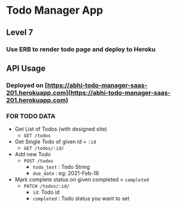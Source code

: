 # Todo Manager App

## Level 7

### Use ERB to render todo page and deploy to Heroku

## API Usage

### Deployed on [https://abhi-todo-manager-saas-201.herokuapp.com](https://abhi-todo-manager-saas-201.herokuapp.com)

### FOR TODO DATA

- Get List of Todos (with designed site)
  - `GET /todos`
- Get Single Todo of given id = `:id`
  - `GET /todos/:id/`
- Add new Todo
  - `POST /todos`
    - `todo_text` : Todo String
    - `due_date` : eg: 2021-Feb-16
- Mark complete status on given completed = `completed`
  - `PATCH /todos/:id/`
    - `id`: Todo id
    - `completed` : Todo status you want to set
